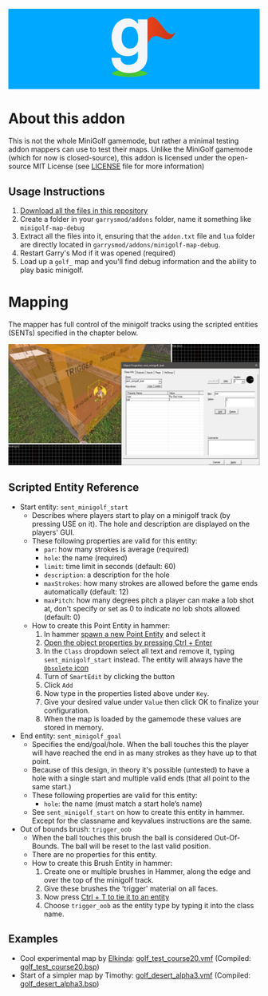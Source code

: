 ![The Minigolf Logo by Syff](.github/assets/logo_with_background.png)

# About this addon

This is not the whole MiniGolf gamemode, but rather a minimal testing addon mappers can use to test their maps. Unlike the MiniGolf gamemode (which for now is closed-source), this addon is licensed under the open-source MIT License (see [LICENSE](LICENSE) file for more information)


## Usage Instructions

1. [Download all the files in this repository](./archive/master.zip)
2. Create a folder in your `garrysmod/addons` folder, name it something like `minigolf-map-debug`
3. Extract all the files into it, ensuring that the `addon.txt` file and `lua` folder are directly located in `garrysmod/addons/minigolf-map-debug`.
4. Restart Garry's Mod if it was opened (required)
5. Load up a `golf_` map and you'll find debug information and the ability to play basic minigolf.


# Mapping
The mapper has full control of the minigolf tracks using the scripted entities (SENTs) specified in the chapter below.

![Example of a sent_minigolf_start and trigger_oob brush](.github/assets/guide_mapping_object.jpg)

## Scripted Entity Reference

* Start entity: `sent_minigolf_start`
  * Describes where players start to play on a minigolf track (by pressing USE on it). The hole and description are displayed on the players' GUI.
  * These following properties are valid for this entity:
    * `par`: how many strokes is average (required)
    * `hole`: the name (required)
    * `limit`: time limit in seconds (default: 60)
    * `description`: a description for the hole
    * `maxStrokes`: how many strokes are allowed before the game ends automatically (default: 12)
    * `maxPitch`: how many degrees pitch a player can make a lob shot at, don't specify or set as 0 to indicate no lob shots allowed (default: 0)
  * How to create this Point Entity in hammer:
    1. In hammer [spawn a new Point Entity](https://developer.valvesoftware.com/wiki/Entity_Creation) and select it
    2. [Open the object properties by pressing Ctrl + Enter](https://developer.valvesoftware.com/wiki/Hammer_Object_Properties_Dialog)
    3. In the `Class` dropdown select all text and remove it, typing `sent_minigolf_start` instead. The entity will always have the [`Obsolete` icon](https://developer.valvesoftware.com/wiki/Obsolete)
    4. Turn of `SmartEdit` by clicking the button
    5. Click `Add`
    6. Now type in the properties listed above under `Key`. 
    7. Give your desired value under `Value` then click OK to finalize your configuration.
    8. When the map is loaded by the gamemode these values are stored in memory.
* End entity: `sent_minigolf_goal`
  * Specifies the end/goal/hole. When the ball touches this the player will have reached the end in as many strokes as they have up to that point.
  * Because of this design, in theory it's possible (untested) to have a hole with a single start and multiple valid ends (that all point to the same start.)
  * These following properties are valid for this entity: 
    * `hole`: the name (must match a start hole’s name)
  * See `sent_minigolf_start` on how to create this entity in hammer. Except for the classname and keyvalues instructions are the same.
* Out of bounds brush: `trigger_oob`
  * When the ball touches this brush the ball is considered Out-Of-Bounds. The ball will be reset to the last valid position.
  * There are no properties for this entity.
  * How to create this Brush Entity in hammer:
    1. Create one or multiple brushes in Hammer, along the edge and over the top of the minigolf track. 
    2. Give these brushes the 'trigger' material on all faces. 
    3. Now press [Ctrl + T to tie it to an entity](https://developer.valvesoftware.com/wiki/Hammer_Tools_Menu#Tie_to_Entity_.3CCtrl.2BT.3E)
    4. Choose `trigger_oob` as the entity type by typing it into the class name.


## Examples

* Cool experimental map by [Elkinda](https://steamcommunity.com/id/Elkinda/): [golf_test_course20.vmf](https://mega.nz/file/h1BlEAwK#E3YEXd41_tgTBmjmD1Uu2h4RXlUhMqnPIZT-b7WFNq4) (Compiled: [golf_test_course20.bsp](https://mega.nz/file/tsgVTSgI#4L-KcURZOAHDOf7wxRekFjOmdXcF8mzQfe0swqz6uuk))
* Start of a simpler map by Timothy: [golf_desert_alpha3.vmf](https://mega.nz/file/cwhxxBjb#HM4SEO7TDeVLljNFTb_ncHLvn2Vl2HsSzr_9o7nUq0M) (Compiled: [golf_desert_alpha3.bsp](https://mega.nz/file/UpwlxL7L#G6gzQKi501-584jLmWRxwJGYpZzOcGv_CSvswS0cl44))